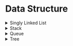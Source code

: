 # Data Structure

<details><summary>Singly Linked List</summary>

## SINGLY LINKED LIST

A data structure that contains a head, tail and length property. linked lists consist of nodes, and each node has a value and a pointer to another node or null.

##### COMPARISIONS WITH ARRAYS

###### LIST

- Do not have indexs!
- Connected via nodes with a next pointer
- Rnadom access is not allowed

###### ARRAY

- Indexed in order!
- Insertion and deletion can be expensive
- Can quickly be accessed at a spcific index

```javascript
class Node {
  constructor(val) {
    this.val = val;
    this.next = null;
  }
}

class SinglyLinkedList {
  constructor() {
    this.head = null;
    this.tail = null;
    this.length = 0;
  }

  push(val) {
    var newNode = new Node(val);

    if (!this.head) {
      this.head = newNode;
      this.tail = this.head;
    } else {
      this.tail.next = newNode;
      this.tail = newNode;
    }
    this.length++;
    return this;
  }

  pop() {
    if (!this.head) return undefined;
    if (this.length === 1) {
      this.head = null;
      this.tail = null;
    }

    var current = this.head;
    var newTail = current;

    while (current.next) {
      newTail = current;
      current = current.next;
    }

    this.tail = newTail;
    this.tail.next = null;
    this.length--;

    return current;
  }

  shift() {
    if (!this.head) return undefined;
    var currentHead = this.head;
    this.head = currentHead.next;
    this.length--;
    if (this.length === 0) this.tail = null;

    return currentHead;
  }

  unshift(val) {
    var newNode = new Node(val);
    if (!this.head) {
      this.head = newNode;
      this.tail = this.head;
    } else {
      newNode.next = this.head;
      this.head = newNode;
      this.length++;
      return newNode;
    }
  }

  get(index) {
    if (index < 0 || index >= this.length) return null;
    var counter = 0;
    var current = this.head;
    while (counter !== index) {
      current = current.next;
      counter++;
    }
    return current;
  }

  set(val, index) {
    var foundNode = this.get(index);
    if (foundNode) {
      foundNode.val = val;
      return true;
    }
    return false;
  }

  insert(val, index) {
    if (index < 0 || index > this.length) return false;
    if (index === this.length) return Boolean(this.push(val));
    if (index === 0) return Boolean(this.unshift(val));
    var newNode = new Node(val);
    var prev = this.get(index - 1);
    var temp = prev.next;
    prev.next = newNode;
    newNode.next = temp;
    this.length++;
    return true;
  }

  remove(index) {
    if (index < 0 || index >= this.length) return undefined;
    if (index === 0) return !!this.shift();
    if (index === this.length - 1) return !!this.pop();
    var prev = this.get(index - 1);
    var removed = prev.next;
    prev.next = removed.next;
    this.length--;
    return true;
  }

  reverse() {
    var node = this.head;
    this.head = this.tail;
    this.tail = node;
    var next;
    var prev = null;
    for (var i = 0; i < this.length; i++) {
      next = node.next;
      node.next = prev;
      prev = node;
      node = next;
    }
    return this;
  }

  print() {
    var arr = [];
    var current = this.head;
    while (current) {
      arr.push(current.val);
      current = current.next;
    }
    console.log(arr);
  }
}
```

##### PUSHING

Adding a new node to the end of the linked list

##### PSEUDOCODE

- This function should accept a value.
- Create a new node using the value passed to the function.
- If there is no head property on the list, set the head and tail to be the newly created node.
- Otherwise set the next property on the tail toe be the new node and set the tail property on the list to be the newly created node.
- Increment the length by one.

##### POPPING

Removing a node from the end of the linked list

##### PSEUDOCODE

- If there are no nodes in the list, return undefined.
- Loop through the list until you reach the tail.
- Set the next property of the 2nd to last node to be null.
- Set the tail to be the 2nd to last node.
- Decrement the length of the list by 1.
- Return the value of the node removed.

##### SHIFTING

Removing a new node from the beginning of the linked list

##### PSEUDOCODE

- If there are no nodes, return undefined.
- Store the current head property in a variable.
- Set the head property to be the current head's next property.
- Decrement the length by 1.
- Return the value of the node removed.

##### UNSHIFTING

Adding a new node to the beginning of the the linked list

##### PSEUDOCODE

- This function should accept a value.
- Create a new node using the value passed to the function.
- If there is no head property on the list, set the head and tail to be the newly created node.
- Otherwise set the newly created node's next property to be the current head property on the list.
- Set the head property on the list to be that newly created node.
- Increment the length of the list by 1.
- Return the linked list.

##### GET

Retrieving a node by it's position in the linked list

##### PSEUDOCODE

- This function should accept an index.
- If the index is less than zero or greater than or equal to the length of the list, return null.
- Loop through the list until you reach the index and return the node at that specific index.

##### SET

Changing the value of a node based on it's position in the linked list

##### PSEUDOCODE

- This function should accept a value and an index.
- Use your get function to find the specific node.
- If the node is not found, return false.
- If the node is found, set the value of that node to be the value passed to the function and return true.

##### INSERT

Adding a node to the linked list at a specific position

##### PSEUDOCODE

- If the index is less than zero or greater than the length, return false.
- If the index is the same as the length, push a new node to the end of the list.
- If the index is 0, unshift a new node to the start of the list.
- Otherwise, using the get method, access the node at the index -1.
- Set the next property on that node to be the new node.
- Set the next property on the new node to be the previous next.
- Increment the length.
- Return true.

##### REMOVE

Removing a node from the linked list at a specific position

##### PSEUDOCODE

- If the index is less than zero or greater than length, return undefined.
- If the index is the same as the length-1, pop.
- If the index is 0, shift.
- Otherwise, using the get method, access the node at the index-1.
- Set the next property on that node to be the next of the next node.
- Decrement the length.
- Return the value of the node removed.

##### REVERSE

Reversing the linked list in place

##### PSEUDOCODE

- Swap the head and tail.
- Create a variable called next.
- Create a variable called prev.
- Create a variable called node and initialize it to the head property.
- Loop through the list.
- Set next to be the next property on whatever node is.
- Set the next porperty on the node to be whatever prev is.
- Set prev to be the value of the node variable.
- Set the node variable to be the value of the next variable.

##### TIME COMPLEXITY

- INSERTION: O(1) (itself)
- REMOVAL: O(1) (itself)
- SEARCHING : O(n)
- ACCESS: O(n)

##### RECAP

- Singly linked lists are an excellent alternative to arrays when insertion and deletion at the beginning are frequently required.
- Arrays contain a built in index whereas linked lists do not.
- The idea of a list data structure that consists of nodes is the foundation for other data structures like stacks and queues.

### DOUBLY LINKED LIST

Alomost identical to singly linked lists, except every node has another pointer, to the previous node

MORE MEMORY === MORE FLEXIBILITY
It's almost always a tradeoff!

```javascript
class Node {
  constructor(val) {
    this.val = val;
    this.next = null;
    this.prev = null;
  }
}

class DoublyLinkedList {
  constructor() {
    this.head = null;
    this.tail = null;
    this.length = 0;
  }

  push(val) {
    var newNode = new Node(val);
    if (this.length === 0) {
      this.head = newNode;
      this.tail = newNode;
    } else {
      this.tail.next = newNode;
      newNode.prev = this.tail;
      this.tail = newNode;
    }
    this.length++;
    return this;
  }

  pop() {
    if (this.length === 0) return undefined;
    var poppedNode = this.tail;
    if (this.length === 1) {
      this.head = null;
      this.tail = null;
    } else {
      this.tail = poppedNode.prev;
      this.tail.next = null;
      poppedNode.prev = null;
    }
    this.length--;
    return poppedNode;
  }

  shift() {
    if (this.length === 0) return undefined;
    var shiftedNode = this.head;
    if (this.length === 1) {
      this.head === null;
      this.tail === null;
    } else {
      this.head = shiftedNode.next;
      this.head.prev = null;
      shiftedNode.next = null;
    }
    this.length--;
    return shiftedNode;
  }

  unshift(val) {
    var newNode = new Node(val);
    if (this.length === 0) {
      this.head = newNode;
      this.tail = newNode;
    } else {
      this.head.prev = newNode;
      newNode.next = this.head;
      this.head = newNode;
    }
    this.length++;
    return newNode;
  }

  get(index) {
    if (!index || index < 0 || index >= this.length) return null;
    var count, current;
    if (index <= this.length / 2) {
      count = 0;
      current = this.head;
      while (count !== index) {
        current = current.next;
        count++;
      }
    } else {
      count = this.length - 1;
      current = this.tail;
      while (count !== index) {
        current = current.prev;
        count--;
      }
    }
    return current;
  }

  set(index, val) {
    var foundNdoe = this.get(index);
    if (foundNode !== null) {
      foundNode.val = val;
      return true;
    }
    return false;
  }

  insert(index, val) {
    if (index < 0 || index > this.length) return false;
    if (index === 0) !!this.unshift(val);
    if (index === this.length) !!this.push(val);

    var newNode = new Node(val);
    var beforeNode = this.get(index - 1);
    var afterNode = beforeNode.next;

    (beforeNode.next = newNode), (newNode.prev = beforeNode);
    (newNode.next = afterNode), (afterNode.prev = newNode);
    this.length++;
    return true;
  }

  remove(index) {
    if (index < 0 || index >= this.length) return false;
    if (index === 0) return !!this.shift();
    if (index === this.length - 1) return !!this.pop();

    var removedNode = this.get(index);
    var beforeNode = removedNode.prev;
    var afterNode = removedNode.next;

    beforeNode.next = afterNode;
    afterNode.prev = beforeNode;
    removedNode.next = null;
    removedNode.prev = null;
    this.length--;
    return true;
  }
}
```

##### PUSHING

Adding a node to the end of the doubly linked list

##### PSEUDOCODE

- Create a new node with the value passed to the function.
- If the head property is null set the head and tail toe be the newly created node.
- If not, set the next porperty on the tail to be that node.
- Set the previous property on the newly created node to be the tail.
- Set the tail to be the newly created node.
- Increment the length.
- Return the doubly linked list.

##### PUPPING

Removing a node from the end of the doubly linked list

##### PSEUDOCODE

- If there is no head, return undefined.
- Store the current tail in a variable to return later.
- If the length is 1, set the head and tail to be null.
- Update the tail to be the previous node.
- Set the new tail's next to null.

##### SHIFTING

Removing a node from the beginning of the doubly linked list

##### PSEUDOCODE

- If length is 0, return undefined.
- Store the current head property in a variable(we'll call it old head).
- If the length is one
  - Set the head to be null.
  - Set the tail to be null.
- Update the head to be the next of the old head.

##### UNSHIFTING

Adding a node to the beginning of the doubly linked list.

##### PSEUDOCODE

- Create a new node with the value passed to the function.
- If the length is 0
  - Set the head to be the new node.
  - Set the tail to be the new node.
- Otherwise
  - Set the prev property on the head of the list to be the new node.
  - Set the next property on the new node to be the head property.
  - Update the head to be the new node.
  - Increment the length.
  - Return the list.

##### GET

Accessing a node in a doubly linked list by its position

##### PSEUDOCODE

- If the index less than 0 or greater or equal to the length, return null.
- If the index is less than or equal to half the length of the list
  - Loop through the list starting from the head and loop towards the middle.
  - Return the node once it is found.
- If the index is greater than half the length of the list
  - Loop through the list starting from the tail and loop towards the middle.
  - Return the node once it is found.

##### SET

Replacing the value of a node to the in a doubly linked list

##### PSEUDOCODE

- Create a variable which is the result of the get method at the index passed to the function.
  - If the get method returns a valid node, set the value of that node to be the value passed to the function.
  - Return true.

##### INSERTION

Adding a node in a doubly linked list by a certain position

##### PSEUDOCODE

- If the index is less than zero or greater than or equal to the length return false.
- If the index is 0, unshift.
- If the index is the same as the length, push.
- Use the get method to access the index-1.
- Set the next and prev properties on the correct nodes to link everything together.
- Increment the length.
- Return true.

##### REMOVE

Removing a node in a doubly linked list by a certain position

##### PSEUDOCODE

- If the index is less than zero or greater than or equal to the length return undefined.
- If the index is 0, shift.
- If the index is equal to the length-1, pop.
- Use the get method to retrieve the item to be removed.
- Update the next and prev properties to remove the found node from the list.
- Set next and prev to null on the found node.
- Decrement the length.
- Return the removed node.

##### TIME COMPLEXITY

- INSERTION: O(1) (itself)
- REMOVAL: O(1) (itself)
- SEARCHING : O(n) (Technically searching is O(n/2), but that's still O(n))
- ACCESS: O(n)

##### RECAP

- Doubly linked lists are almost identical to singly linked lists except there is an additional pointer to previous nodes.
- Better than singly linked lists for finding nodes and can be done in half the time!
- However, they do take up more memory considering the extra pointer.

### REFERENCE

[JavaScript Algorithms and Data Structures Masterclass - Udemy](https://www.udemy.com/js-algorithms-and-data-structures-masterclass/)

</details>

<details><summary>Stack</summary>

## STACK

### WHAT IS A STACK?

A stack is a LIFE data structure. The last element added to the stack will be the first element removed from the stack.

##### HOW IS IT USED?

Think about a stack of plates, or a stack of markers, or a stack of ... anything. As you pile it up the last thing (or the topmost thing) is what gets removed first.

##### WHERE STACKS ARE USED?

- Managing function invocations
- Undo / Redo
- Routing (the history object) is treated like a stack.

##### WHY LINKED LIST OVER ARRAY?

- We don't need indices.
- We don't need all the other dozen plus methods that an array comes with.
- All we need are the methods to add and remove in a last in last out fashion.

##### IMPLEMENTATION

```javascript
class Node {
  constructor(value) {
    this.value = value;
    this.next = null;
  }
}

class Stack {
  constructor() {
    this.first = null;
    this.last = null;
    this.size = 0;
  }

  push(val) {
    var newNode = new Node(val);
    if (!this.first) {
      this.first = newNode;
      this.last = newNode;
    } else {
      var temp = this.first;
      this.first = newNode;
      this.first.next = temp;
    }
    return ++this.size;
  }

  pop() {
    if (!this.first) return null;
    var temp = this.first;
    if (this.first === this.last) this.last = null;
    this.first = this.first.next;
    this.size--;
    return temp.value;
  }
}
```

##### PUSHING

Add a value to the top of the stack.

##### PSEUDOCODE

- The function should accept a value.
- Create a new node with that value.
- If there are no nodes in the stack, set the first and last property to be the newly created node.
- If there is at least one node, create a variable that stores the current first property on the stack.
- Reset the first property to be the newly created node.
- Set the next property on the node to be the previously created variable.
- Increment the size of the stack by 1.

##### POPPING

Delete the value of the top of the stack.

##### PSEUDOCODE

- If there are no nodes in the stack, return null.
- Create a temporary variable to store the first property on the stack.
- If there is only 1 node, set the first and last property to be null.
- If there is more than one node, set the first porperty to be the next property on the current first.
- Decrement the size by 1.
- Return the value of the node removed.

##### TIME COMPLEXITY

- Insertion: O(1)
- Removal: O(1)
- Searching : O(n)
- Access: O(n)

##### RECAP

- Stacks are a LIFO data structure where the last value in is always the first one out.
- Stacks are used to handle function invocations(the call stack), for operations like undo/redo, and for routing(remember pasges you have visited and go back/forward) and much more.
- They are not a built in data structure in JavaScript, but are relatively simple to implement.

### REFERENCE

[JavaScript Algorithms and Data Structures Masterclass - Udemy](https://www.udemy.com/js-algorithms-and-data-structures-masterclass/)

</details>

<details><summary>Queue</summary>

## QUEUE

##### WHAT IS QUEUE?

A queue is a FIFO(First In First Out) data structure. Queues exist everywhere. Think about the last tiem you waited in line.

##### HOW DO WE USE THEM IN PROGRAMMING?

- Background tasks
- Uploading resources
- Printing / Task processing

##### IMPLEMENTATION

```javascript
class Queue {
  constructor() {
    this.first = null;
    this.last = null;
    this.size = 0;
  }
}

class Node {
  constructor(value) {
    this.value = value;
    this.next = null;
  }

  enqueue(val) {
    var newNode = new Node(val);
    if (!this.first) {
      this.first = newNode;
      this.last = newNode;
    } else {
      this.last.next = newNode;
      this.last = newNode;
    }
    return ++this.size;
  }

  dequeue() {
    if (!this.first) return null;
    var temp = this.first;
    if (this.first === this.last) this.last = null;
    this.first = this.first.next;
    this.size--;
    return temp.value;
  }
}
```

##### PSEUDOCODE

- This function accepts some value.
- Create a new node using that value passed to the function.
- If there are no nodes in the queue, set this node to be the first and last property of the queue.
- Otherwise, set the next property on the current last to be that node, and then set the last property of the queue to be that node.

##### PSEUDOCODE

- If there is no first property, just return null.
- Store the first property in a variable.
- See if the first is the same as the last(check if there is only 1 node). If so, set the first and last to be null.
- If there is more than 1 node, set the first property to be the next property of first.
- Decrement the size by 1.

##### TIME COMPLEXITY

- Insertion: O(1)
- Removal: O(1)
- Searching : O(n)
- Access: O(n)

##### RECAP

- Queues are a FIFO data structure, all elements are first in first out.
- Queues are useful for processing tasks and are foundational for more complex data structures.
- Insertion and Removal can be done in O(1).

### REFERENCE

[JavaScript Algorithms and Data Structures Masterclass - Udemy](https://www.udemy.com/js-algorithms-and-data-structures-masterclass/)

</details>

<details><summary>Tree</summary>

## TREE

### WHAT IS A TREE?

A tree is a data structure that consists of nodes in a parent / child relationship.

##### TREE TERMINOLOGY

- Root: The top node in a tree.
- Child: A node directly connected to another node when moving away from the Root.
- Parent: The converse notion of a child.
- Siblings: A group of nodes with the same parent.
- Leaf: A node with no children.
- Edge: The connection between one node and another.

##### WHAT IS IT LIKE IN THE REAL WORLD?

- HTML DOM
- Network Routing
- Abstract Syntax Tree
- Artificial Intelligence
- Folders in Operating Systems
- Computer File Systems

### BINARY SEARCH TREE

- Every parent node has at most two children.
- Every node to the left of a parent node is always less than the parent.
- Every node to the right of a parent node is always greater than the parent.

##### IMPLEMENTATION

```javascript
class Node {
  constructor(value) {
    this.value = value;
    this.left = null;
    this.right = null;
  }
}

class BinarySearchTree {
  constructor() {
    this.root = null;
  }

  insert(value) {
    var newNode = new Node(value);
    if (this.root === null) {
      this.root = newNode;
      return this;
    }
    var current = this.root;
    while (true) {
      if (value === current.value) return undefined;
      if (value < current.value) {
        if (current.left === null) {
          current.left = newNode;
          return this;
        }
        current = current.left;
      } else if (value > current.value) {
        if (current.right === null) {
          current.right = newNode;
          return this;
        }
        current = current.right;
      }
    }
  }

  contains(value) {
    if (this.root === null) return false;
    var current = this.root,
      found = false;
    while (current && !found) {
      if (value < current.value) {
        current = current.left;
      } else if (value > current.value) {
        current = current.right;
      } else {
        return true;
      }
    }
    return false;
  }
}
```

##### MY IMPLEMENTATION

```javascript
class Node {
  constructor(value) {
    this.value = value;
    this.left = null;
    this.right = null;
  }
}

class BinarySearchTree {
  constructor() {
    this.root = null;
  }

  insert(val) {
    var newNode = new Node(val);
    if (!this.root) {
      this.root = newNode;
      return this;
    }
    var currentNode = this.root;
    while (true) {
      if (newNode.value < currentNode.value && !currentNode.left) {
        currentNode.left = newNode;
        return this;
      }
      if (newNode.value > currentNode.value && !currentNode.right) {
        currentNode.right = newNode;
        return this;
      }
      newNode.value < currentNode.value
        ? (currentNode = currentNode.left)
        : (currentNode = currentNode.right);
    }
  }

  contains(val) {
    if (this.root === null) return null;
    var current = this.root;
    while (true) {
      if (val === current.value) {
        return true;
      }
      if (val > current.value) {
        if (!current.right) return false;
        current = current.right;
      }
      if (val < current.value) {
        if (!current.left) return false;
        current = current.left;
      }
    }
  }
}
```

##### INSERTING

Insert a node iteratively or recursively.

##### PSEUDOCODE

- Create a new node;
- Starting at the root
  - Check if there is a root, if not - the root now becomes that new node.
  - If there is a root, check if the value of the new node is greater than or less than the value of the root.
  - If it is greater
    - Check to see if there is a node to the right.
      - If there is, move to that node and repeat these steps.
      - If there is not, add that node as the right property.
  - If it is less
    - Check to see if there is a node to the left.
      - If there is, move to that node and repeat these steps.
      - If there is not, add that node as the left property.

##### FINDING

Find a node in a binary search tree iteratively or recursively.

##### PSEUDOCODE

- Starting at the root
  - Check if there is a root, if not - we're done searching.
  - If there is a root, check if the value of the new node is the value we are looking for. If we found it, we're done.
  - If not, check to see if the value is greater than or less than the value of the root.
  - If it is greater
    - Check to see if there is a node to the right.
      - If there is, move to that node and repeat these steps.
      - If there is not, we're done searching.
  - If it is less
    - Check to see if there is a node to the left.
      - If there is, move to that node and repeat these steps.
      - If there is not, we're done searching.

##### TIME COMPLEXITY

NOT GUARATEED!(could be be O(n))

- Insertion: O(log n) (BEST AND EVERAGE CASE)
- Searching: O(log n) (BEST AND EVERAGE CASE)

### REFERENCE

[JavaScript Algorithms and Data Structures Masterclass - Udemy](https://www.udemy.com/js-algorithms-and-data-structures-masterclass/)

</details>
